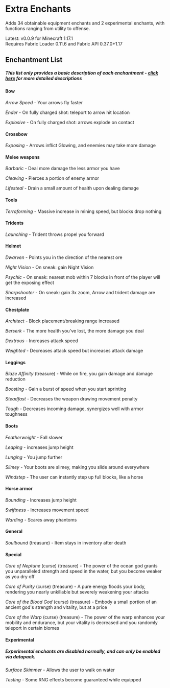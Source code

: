 # Extra Enchants

Adds 34 obtainable equipment enchants and 2 experimental enchants, with functions ranging from utility to offense.

Latest: v0.0.9 for Minecraft 1.17.1<br>
Requires Fabric Loader 0.11.6 and Fabric API 0.37.0+1.17

## Enchantment List
##### *This list only provides a basic description of each enchantment - [click here](info/index.md) for more detailed descriptions*

#### Bow

*Arrow Speed*  - Your arrows fly faster

*Ender* - On fully charged shot: teleport to arrow hit location

*Explosive* - On fully charged shot: arrows explode on contact

#### Crossbow

*Exposing* - Arrows inflict Glowing, and enemies may take more damage

#### Melee weapons

*Barbaric* - Deal more damage the less armor you have

*Cleaving* - Pierces a portion of enemy armor

*Lifesteal* - Drain a small amount of health upon dealing damage

#### Tools

*Terraforming* - Massive increase in mining speed, but blocks drop nothing

#### Tridents

*Launching* - Trident throws propel you forward

#### Helmet

*Dwarven* - Points you in the direction of the nearest ore

*Night Vision* - On sneak: gain Night Vision

*Psychic* - On sneak: nearest mob within 7 blocks in front of the player will get the exposing effect

*Sharpshooter* - On sneak: gain 3x zoom, Arrow and trident damage are increased

#### Chestplate

*Architect* - Block placement/breaking range increased

*Berserk* - The more health you've lost, the more damage you deal

*Dextrous* - Increases attack speed

*Weighted* - Decreases attack speed but increases attack damage

#### Leggings

*Blaze Affinity* (treasure) - While on fire, you gain damage and damage reduction

*Boosting* - Gain a burst of speed when you start sprinting

*Steadfast* - Decreases the weapon drawing movement penalty

*Tough* - Decreases incoming damage, synergizes well with armor toughness

#### Boots

*Featherweight* - Fall slower

*Leaping* - increases jump height

*Lunging* - You jump further

*Slimey* - Your boots are slimey, making you slide around everywhere

*Windstep* - The user can instantly step up full blocks, like a horse

#### Horse armor

*Bounding* - Increases jump height

*Swiftness* - Increases movement speed

*Warding* - Scares away phantoms

#### General

*Soulbound* (treasure) - Item stays in inventory after death

#### Special

*Core of Neptune* (curse) (treasure) - The power of the ocean god grants you unparalleled strength and speed in the water, but you become weaker as you dry off

*Core of Purity* (curse) (treasure) - A pure energy floods your body, rendering you nearly unkillable but severely weakening your attacks

*Core of the Blood God* (curse) (treasure) - Embody a small portion of an ancient god's strength and vitality, but at a price

*Core of the Warp* (curse) (treasure) - The power of the warp enhances your mobility and endurance, but your vitality is decreased and you randomly teleport in certain biomes

#### Experimental
##### *Experimental enchants are disabled normally, and can only be enabled via datapack.*

*Surface Skimmer* - Allows the user to walk on water

*Testing* - Some RNG effects become guaranteed while equipped